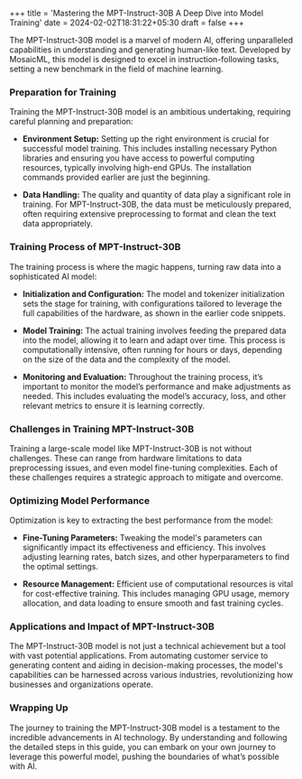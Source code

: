 +++
title = 'Mastering the MPT-Instruct-30B A Deep Dive into Model Training'
date = 2024-02-02T18:31:22+05:30
draft = false
+++

The MPT-Instruct-30B model is a marvel of modern AI, offering unparalleled capabilities in understanding and generating human-like text. Developed by MosaicML, this model is designed to excel in instruction-following tasks, setting a new benchmark in the field of machine learning.

### Preparation for Training

Training the MPT-Instruct-30B model is an ambitious undertaking, requiring careful planning and preparation:

- **Environment Setup:**
  Setting up the right environment is crucial for successful model training. This includes installing necessary Python libraries and ensuring you have access to powerful computing resources, typically involving high-end GPUs. The installation commands provided earlier are just the beginning.

- **Data Handling:**
  The quality and quantity of data play a significant role in training. For MPT-Instruct-30B, the data must be meticulously prepared, often requiring extensive preprocessing to format and clean the text data appropriately.

### Training Process of MPT-Instruct-30B

The training process is where the magic happens, turning raw data into a sophisticated AI model:

- **Initialization and Configuration:**
  The model and tokenizer initialization sets the stage for training, with configurations tailored to leverage the full capabilities of the hardware, as shown in the earlier code snippets.

- **Model Training:**
  The actual training involves feeding the prepared data into the model, allowing it to learn and adapt over time. This process is computationally intensive, often running for hours or days, depending on the size of the data and the complexity of the model.

- **Monitoring and Evaluation:**
  Throughout the training process, it’s important to monitor the model’s performance and make adjustments as needed. This includes evaluating the model’s accuracy, loss, and other relevant metrics to ensure it is learning correctly.

### Challenges in Training MPT-Instruct-30B

Training a large-scale model like MPT-Instruct-30B is not without challenges. These can range from hardware limitations to data preprocessing issues, and even model fine-tuning complexities. Each of these challenges requires a strategic approach to mitigate and overcome.

### Optimizing Model Performance

Optimization is key to extracting the best performance from the model:

- **Fine-Tuning Parameters:**
  Tweaking the model's parameters can significantly impact its effectiveness and efficiency. This involves adjusting learning rates, batch sizes, and other hyperparameters to find the optimal settings.

- **Resource Management:**
  Efficient use of computational resources is vital for cost-effective training. This includes managing GPU usage, memory allocation, and data loading to ensure smooth and fast training cycles.

### Applications and Impact of MPT-Instruct-30B

The MPT-Instruct-30B model is not just a technical achievement but a tool with vast potential applications. From automating customer service to generating content and aiding in decision-making processes, the model's capabilities can be harnessed across various industries, revolutionizing how businesses and organizations operate.

### Wrapping Up

The journey to training the MPT-Instruct-30B model is a testament to the incredible advancements in AI technology. By understanding and following the detailed steps in this guide, you can embark on your own journey to leverage this powerful model, pushing the boundaries of what’s possible with AI.

